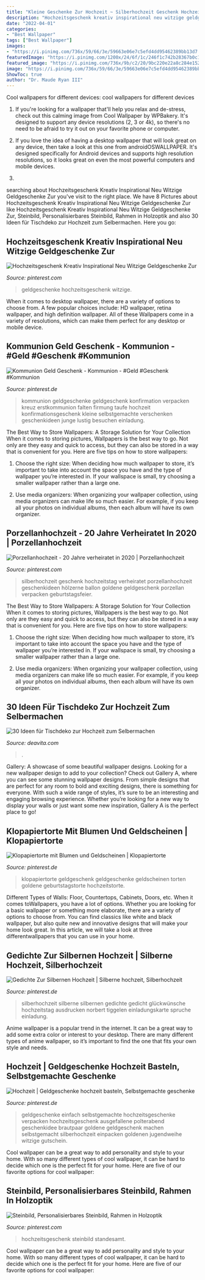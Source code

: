 ```yaml
---
title: "Kleine Geschenke Zur Hochzeit ~ Silberhochzeit Geschenk Hochzeitstag Verheiratet Porzellanhochzeit Geschenkideen Hölzerne Ballon Goldene Geldgeschenk Porzellan Verpacken Geburtstagsfeier"
description: "Hochzeitsgeschenk kreativ inspirational neu witzige geldgeschenke zur"
date: "2022-04-01"
categories:
- "Best Wallpaper"
tags: ["Best Wallpaper"]
images:
- "https://i.pinimg.com/736x/59/66/3e/59663e06e7c5efd4dd95462389bb13d7.jpg"
featuredImage: "https://i.pinimg.com/1200x/24/6f/1c/246f1c742b28367b0c1d16bff25f2e44.jpg"
featured_image: "https://i.pinimg.com/736x/9b/c2/20/9bc220e22a8c284e1529af9669aa5dab.jpg"
image: "https://i.pinimg.com/736x/59/66/3e/59663e06e7c5efd4dd95462389bb13d7.jpg"
ShowToc: true
author: "Dr. Maude Ryan III"
---
```



Cool wallpapers for different devices:
cool wallpapers for different devices 

1. If you're looking for a wallpaper that'll help you relax and de-stress, check out this calming image from Cool Wallpaper by WPBakery. It's designed to support any device resolutions (2, 3 or 4k), so there's no need to be afraid to try it out on your favorite phone or computer.

2. If you love the idea of having a desktop wallpaper that will look great on any device, then take a look at this one from androidOSWALLPAPER. It's designed specifically for Android devices and supports high resolution resolutions, so it looks great on even the most powerful computers and mobile devices.

3.

	

		
searching about Hochzeitsgeschenk Kreativ Inspirational Neu Witzige Geldgeschenke Zur you've visit to the right place. We have 8 Pictures about Hochzeitsgeschenk Kreativ Inspirational Neu Witzige Geldgeschenke Zur like Hochzeitsgeschenk Kreativ Inspirational Neu Witzige Geldgeschenke Zur, Steinbild, Personalisierbares Steinbild, Rahmen in Holzoptik and also 30 Ideen für Tischdeko zur Hochzeit zum Selbermachen. Here you go:
		
    
## Hochzeitsgeschenk Kreativ Inspirational Neu Witzige Geldgeschenke Zur

<img loading=lazy src="https://i.pinimg.com/736x/ba/62/30/ba6230cc1bf51330ce28ee061716d5d3.jpg" onerror="this.onerror=null;this.src='https://tse4.mm.bing.net/th?id=OIP.0orCRgy12Xaqchebs4yclwHaJ4&amp;pid=15.1';" alt="Hochzeitsgeschenk Kreativ Inspirational Neu Witzige Geldgeschenke Zur">

_Source: pinterest.com_

>geldgeschenke hochzeitsgeschenk witzige. 

	

When it comes to desktop wallpaper, there are a variety of options to choose from. A few popular choices include: HD wallpaper, retina wallpaper, and high definition wallpaper. All of these Wallpapers come in a variety of resolutions, which can make them perfect for any desktop or mobile device. 

    
## Kommunion Geld Geschenk - Kommunion - #Geld #Geschenk #Kommunion

<img loading=lazy src="https://i.pinimg.com/736x/59/64/c4/5964c4fc56973650f46591d75d4140cd.jpg" onerror="this.onerror=null;this.src='https://tse1.mm.bing.net/th?id=OIP._Ete9b3Us8LawFF-Z02aawHaNK&amp;pid=15.1';" alt="Kommunion Geld Geschenk - Kommunion - #Geld #Geschenk #Kommunion">

_Source: pinterest.de_

>kommunion geldgeschenke geldgeschenk konfirmation verpacken kreuz erstkommunion falten firmung taufe hochzeit konfirmationsgeschenk kleine selbstgemachte verschenken geschenkideen junge lustig besuchen einladung. 

	

The Best Way to Store Wallpapers: A Storage Solution for Your Collection
When it comes to storing pictures, Wallpapers is the best way to go. Not only are they easy and quick to access, but they can also be stored in a way that is convenient for you. Here are five tips on how to store wallpapers:
1) Choose the right size: When deciding how much wallpaper to store, it’s important to take into account the space you have and the type of wallpaper you’re interested in. If your wallspace is small, try choosing a smaller wallpaper rather than a large one.

2) Use media organizers: When organizing your wallpaper collection, using media organizers can make life so much easier. For example, if you keep all your photos on individual albums, then each album will have its own organizer.

    
## Porzellanhochzeit - 20 Jahre Verheiratet In 2020 | Porzellanhochzeit

<img loading=lazy src="https://i.pinimg.com/736x/f7/42/2a/f7422a93f48d5c0c3c9b18a50b996fe6.jpg" onerror="this.onerror=null;this.src='https://tse2.mm.bing.net/th?id=OIP.mPDofY5FksMD8wz0Gev4gQHaNK&amp;pid=15.1';" alt="Porzellanhochzeit - 20 Jahre verheiratet in 2020 | Porzellanhochzeit">

_Source: pinterest.com_

>silberhochzeit geschenk hochzeitstag verheiratet porzellanhochzeit geschenkideen hölzerne ballon goldene geldgeschenk porzellan verpacken geburtstagsfeier. 

	

The Best Way to Store Wallpapers: A Storage Solution for Your Collection
When it comes to storing pictures, Wallpapers is the best way to go. Not only are they easy and quick to access, but they can also be stored in a way that is convenient for you. Here are five tips on how to store wallpapers:
1) Choose the right size: When deciding how much wallpaper to store, it’s important to take into account the space you have and the type of wallpaper you’re interested in. If your wallspace is small, try choosing a smaller wallpaper rather than a large one.

2) Use media organizers: When organizing your wallpaper collection, using media organizers can make life so much easier. For example, if you keep all your photos on individual albums, then each album will have its own organizer.

    
## 30 Ideen Für Tischdeko Zur Hochzeit Zum Selbermachen

<img loading=lazy src="http://deavita.com/wp-content/uploads/2014/10/tischdeko-hochzeit-lila-weinglaeser-kerzenstaender-blumenblueten.jpg" onerror="this.onerror=null;this.src='https://tse1.mm.bing.net/th?id=OIP.Ngh4xzg1AjzbA4oxTCl77AHaLH&amp;pid=15.1';" alt="30 Ideen für Tischdeko zur Hochzeit zum Selbermachen">

_Source: deavita.com_

>. 

	

Gallery: A showcase of some beautiful wallpaper designs.
Looking for a new wallpaper design to add to your collection? Check out Gallery A, where you can see some stunning wallpaper designs. From simple designs that are perfect for any room to bold and exciting designs, there is something for everyone. With such a wide range of styles, it’s sure to be an interesting and engaging browsing experience. Whether you’re looking for a new way to display your walls or just want some new inspiration, Gallery A is the perfect place to go!





	
	
    
## Klopapiertorte Mit Blumen Und Geldscheinen | Klopapiertorte

<img loading=lazy src="https://i.pinimg.com/1200x/24/6f/1c/246f1c742b28367b0c1d16bff25f2e44.jpg" onerror="this.onerror=null;this.src='https://tse2.mm.bing.net/th?id=OIP.LpRXhffDOM1YH7r-u5ZmuQHaK4&amp;pid=15.1';" alt="Klopapiertorte mit Blumen und Geldscheinen | Klopapiertorte">

_Source: pinterest.de_

>klopapiertorte geldgeschenk geldgeschenke geldscheinen torten goldene geburtstagstorte hochzeitstorte. 

	

Different Types of Walls: Floor, Countertops, Cabinets, Doors, etc.
When it comes toWallpapers, you have a lot of options. Whether you are looking for a basic wallpaper or something more elaborate, there are a variety of options to choose from. You can find classics like white and black wallpaper, but also quite new and innovative designs that will make your home look great. In this article, we will take a look at three differentwallpapers that you can use in your home.

    
## Gedichte Zur Silbernen Hochzeit | Silberne Hochzeit, Silberhochzeit

<img loading=lazy src="https://i.pinimg.com/736x/9b/c2/20/9bc220e22a8c284e1529af9669aa5dab.jpg" onerror="this.onerror=null;this.src='https://tse3.mm.bing.net/th?id=OIP.CRa5xgLZEQiH5Kg94_WW6gHaKs&amp;pid=15.1';" alt="Gedichte Zur Silbernen Hochzeit | Silberne hochzeit, Silberhochzeit">

_Source: pinterest.de_

>silberhochzeit silberne silbernen gedichte gedicht glückwünsche hochzeitstag ausdrucken norbert tiggelen einladungskarte spruche einladung. 

	

Anime wallpaper is a popular trend in the internet. It can be a great way to add some extra color or interest to your desktop. There are many different types of anime wallpaper, so it’s important to find the one that fits your own style and needs.

    
## Hochzeit | Geldgeschenke Hochzeit Basteln, Selbstgemachte Geschenke

<img loading=lazy src="https://i.pinimg.com/736x/37/df/4c/37df4c0065527d5e2976ef8d55046a97.jpg" onerror="this.onerror=null;this.src='https://tse2.mm.bing.net/th?id=OIP.Q9BHuFgwRwPReZRi4PMc_gHaNK&amp;pid=15.1';" alt="Hochzeit | Geldgeschenke hochzeit basteln, Selbstgemachte geschenke">

_Source: pinterest.de_

>geldgeschenke einfach selbstgemachte hochzeitsgeschenke verpacken hochzeitsgeschenk ausgefallene polterabend geschenkidee brautpaar goldene geldgeschenk machen selbstgemacht silberhochzeit einpacken goldenen jugendweihe witzige gutschein. 

	

Cool wallpaper can be a great way to add personality and style to your home. With so many different types of cool wallpaper, it can be hard to decide which one is the perfect fit for your home. Here are five of our favorite options for cool wallpaper: 

    
## Steinbild, Personalisierbares Steinbild, Rahmen In Holzoptik

<img loading=lazy src="https://i.pinimg.com/736x/59/66/3e/59663e06e7c5efd4dd95462389bb13d7.jpg" onerror="this.onerror=null;this.src='https://tse1.mm.bing.net/th?id=OIP.wTxNfumNeJSCfTIgyzUU6wHaJ3&amp;pid=15.1';" alt="Steinbild, Personalisierbares Steinbild, Rahmen in Holzoptik">

_Source: pinterest.com_

>hochzeitsgeschenk steinbild standesamt. 

	

Cool wallpaper can be a great way to add personality and style to your home. With so many different types of cool wallpaper, it can be hard to decide which one is the perfect fit for your home. Here are five of our favorite options for cool wallpaper: 

